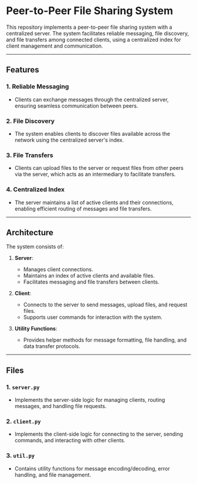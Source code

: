 # Peer-to-Peer File Sharing System

This repository implements a peer-to-peer file sharing system with a centralized server. The system facilitates reliable messaging, file discovery, and file transfers among connected clients, using a centralized index for client management and communication.

---

## Features

### 1. Reliable Messaging
- Clients can exchange messages through the centralized server, ensuring seamless communication between peers.

### 2. File Discovery
- The system enables clients to discover files available across the network using the centralized server's index.

### 3. File Transfers
- Clients can upload files to the server or request files from other peers via the server, which acts as an intermediary to facilitate transfers.

### 4. Centralized Index
- The server maintains a list of active clients and their connections, enabling efficient routing of messages and file transfers.

---

## Architecture
The system consists of:
1. **Server**:
   - Manages client connections.
   - Maintains an index of active clients and available files.
   - Facilitates messaging and file transfers between clients.

2. **Client**:
   - Connects to the server to send messages, upload files, and request files.
   - Supports user commands for interaction with the system.

3. **Utility Functions**:
   - Provides helper methods for message formatting, file handling, and data transfer protocols.

---

## Files

### 1. `server.py`
- Implements the server-side logic for managing clients, routing messages, and handling file requests.

### 2. `client.py`
- Implements the client-side logic for connecting to the server, sending commands, and interacting with other clients.

### 3. `util.py`
- Contains utility functions for message encoding/decoding, error handling, and file management.



